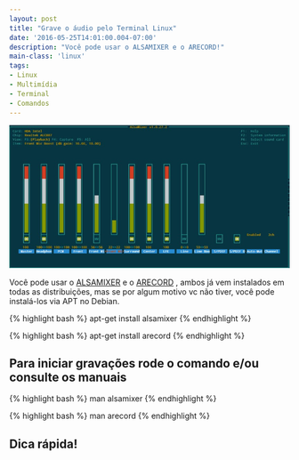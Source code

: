 ```yaml
---
layout: post
title: "Grave o áudio pelo Terminal Linux"
date: '2016-05-25T14:01:00.004-07:00'
description: "Você pode usar o ALSAMIXER e o ARECORD!"
main-class: 'linux'
tags:
- Linux
- Multimídia
- Terminal
- Comandos
---
```


![Grave o áudio pelo Terminal Linux](/assets/img/shell-script/alsamixer.jpg "Grave o áudio pelo Terminal Linux")

Você pode usar o [ALSAMIXER](https://pt.wikipedia.org/wiki/Alsamixer) e o [ARECORD](https://linux.die.net/man/1/arecord) , ambos já vem instalados em todas as distribuições, mas se por algum motivo vc não tiver, você pode instalá-los via APT no Debian.

{% highlight bash %}
apt-get install alsamixer
{% endhighlight %}

{% highlight bash %}
apt-get install arecord
{% endhighlight %}

## Para iniciar gravações rode o comando e/ou consulte os manuais

{% highlight bash %}
man alsamixer
{% endhighlight %}

{% highlight bash %}
man arecord
{% endhighlight %}

## Dica rápida! 

